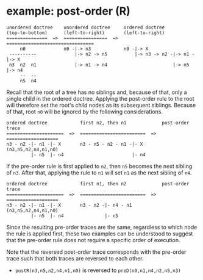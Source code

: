 
<!-- ======================================================================= -->
# example: post-order (R)

```
unordered doctree    unordered doctree     ordered doctree
(top-to-bottom)      (left-to-right)       (left-to-right)
===============  =>  ================  =>  ================================
     n0              n0 -|-> n3            n0 -|-> X
 ----------              |-> n2 -> n5          |-> n3 -> n2 -|-> n1 -|-> X
 n3  n2  n1              |-> n1 -> n4                        |-> n5  |-> n4
     --  --
     n5  n4
```

Recall that the root of a tree has no siblings and, because of that, only a
single child in the ordered doctree. Applying the post-order rule to the root
will therefore set the root's child nodes as its subsequent siblings. Because
of that, root `n0` will be ignored by the following considerations.

```
ordered doctree            first n2, then n1             post-order trace
=====================  =>  ========================  =>  ===================
n3 - n2 -|- n1 -|- X       n3 - n5 - n2 - n1 -|- X       (n3,n5,n2,n4,n1,n0)
         |- n5  |- n4                         |- n4
```

If the pre-order rule is first applied to `n2`, then `n5` becomes the next
sibling of `n3`. After that, applying the rule to `n1` will set `n1` as
the next sibling of `n4`.

```
ordered doctree            first n1, then n2             post-order trace
=====================  =>  ========================  =>  ===================
n3 - n2 -|- n1 -|- X       n3 - n2 -|- n4 - n1           (n3,n5,n2,n4,n1,n0)
         |- n5  |- n4               |- n5
```

Since the resulting pre-order traces are the same, regardless to which node
the rule is applied first, these two examples can be understood to suggest
that the pre-order rule does not require a specific order of execution.

Note that the reversed post-order trace corresponds with the pre-order trace
such that both traces are reversed to each other.

* `postR(n3,n5,n2,n4,n1,n0)` is reversed to `preD(n0,n1,n4,n2,n5,n3)`
